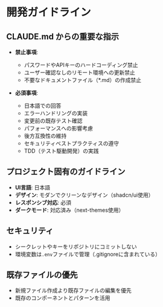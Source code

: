 # 開発ガイドライン

## CLAUDE.md からの重要な指示
- **禁止事項**:
  - パスワードやAPIキーのハードコーディング禁止
  - ユーザー確認なしのリモート環境への更新禁止
  - 不要なドキュメントファイル（*.md）の作成禁止

- **必須事項**:
  - 日本語での回答
  - エラーハンドリングの実装
  - 変更前の既存テスト確認
  - パフォーマンスへの影響考慮
  - 後方互換性の維持
  - セキュリティベストプラクティスの遵守
  - TDD（テスト駆動開発）の実践

## プロジェクト固有のガイドライン
- **UI言語**: 日本語
- **デザイン**: モダンでクリーンなデザイン（shadcn/ui使用）
- **レスポンシブ対応**: 必須
- **ダークモード**: 対応済み（next-themes使用）

## セキュリティ
- シークレットやキーをリポジトリにコミットしない
- 環境変数は`.env`ファイルで管理（.gitignoreに含まれている）

## 既存ファイルの優先
- 新規ファイル作成より既存ファイルの編集を優先
- 既存のコンポーネントとパターンを活用